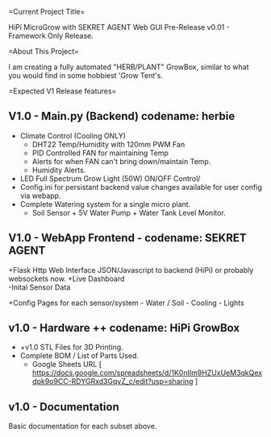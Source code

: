 =Current Project Title=

HiPi MicroGrow with SEKRET AGENT Web GUI
Pre-Release v0.01 - Framework Only Release.

=About This Project=

I am creating a fully automated "HERB/PLANT" GrowBox, similar to what you would find in some hobbiest 'Grow Tent's. 

=Expected V1 Release features=

V1.0 - Main.py (Backend) codename: herbie
-------------------------
+ Climate Control (Cooling ONLY)
    - DHT22 Temp/Humidity with 120mm PWM Fan
    - PID Controlled FAN for maintaining Temp
    - Alerts for when FAN can't bring down/maintain Temp.
    - Humidity Alerts.
+ LED Full Spectrum Grow Light (50W) ON/OFF Control/
+ Config.ini for persistant backend value changes available for user config via webapp.
+ Complete Watering system for a single micro plant.
    - Soil Sensor + 5V Water Pump + Water Tank Level Monitor.

V1.0 - WebApp Frontend - codename: SEKRET AGENT
---------------------------
  +Flask Http Web Interface JSON/Javascript to backend (HiPi) or probably websockets now.
  +Live Dashboard  
     -Inital Sensor Data
 
  +Config Pages for each sensor/system
      - Water / Soil
      - Cooling
      - Lights
        
v1.0 - Hardware ++ codename: HiPi GrowBox 
----------------------------
+ +v1.0 STL Files for 3D Printing.
+ Complete BOM / List of Parts Used. 
    - Google Sheets URL [ https://docs.google.com/spreadsheets/d/1K0nIIm9HZUxUeM3qkQexdpk9o9CC-RDYGRxd3GqyZ_c/edit?usp=sharing ]

v1.0 - Documentation
----------------------------
Basic documentation for each subset above. 
